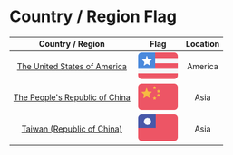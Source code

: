 # Country / Region Flag

| Country / Region | Flag | Location |
| :---: | :---: | :---: |
| [The United States of America](https://www.google.com/search?q=The%20United%20States%20of%20America) | ![US](https://raw.githubusercontent.com/BiliPrk/BiliPrk/main/images/flags/United%20States%20of%20America.png) | America |
| [The People's Republic of China](https://www.google.com/search?q=The%20People's%20Republic%20of%20China) | ![PRC](https://raw.githubusercontent.com/BiliPrk/BiliPrk/main/images/flags/People's%20Republic%20of%20China.png) | Asia |
| [Taiwan (Republic of China)](https://www.google.com/search?q=Taiwan%20Republic%20of%20China) | ![TW](https://raw.githubusercontent.com/BiliPrk/BiliPrk/main/images/flags/Taiwan%20(Republic%20of%20China).png) | Asia |
